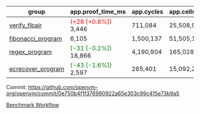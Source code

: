| group | app.proof_time_ms | app.cycles | app.cells_used | leaf.proof_time_ms | leaf.cycles | leaf.cells_used |
| -- | -- | -- | -- | -- | -- | -- |
| [verify_fibair](https://github.com/openvm-org/openvm/blob/benchmark-results/benchmarks-pr/1232/verify_fibair-0e750b4f1f376990922a65e303c99c415e73b9a5.md) |<span style='color: red'>(+28 [+0.8%])</span> 3,446 |  711,084 |  25,508,945 |- | - | - |
| [fibonacci_program](https://github.com/openvm-org/openvm/blob/benchmark-results/benchmarks-pr/1232/fibonacci-0e750b4f1f376990922a65e303c99c415e73b9a5.md) | 6,105 |  1,500,137 |  51,505,102 |- | - | - |
| [regex_program](https://github.com/openvm-org/openvm/blob/benchmark-results/benchmarks-pr/1232/regex-0e750b4f1f376990922a65e303c99c415e73b9a5.md) |<span style='color: green'>(-31 [-0.2%])</span> 18,866 |  4,190,904 |  165,028,173 |- | - | - |
| [ecrecover_program](https://github.com/openvm-org/openvm/blob/benchmark-results/benchmarks-pr/1232/ecrecover-0e750b4f1f376990922a65e303c99c415e73b9a5.md) |<span style='color: green'>(-43 [-1.6%])</span> 2,597 |  285,401 |  15,092,297 |- | - | - |


Commit: https://github.com/openvm-org/openvm/commit/0e750b4f1f376990922a65e303c99c415e73b9a5

[Benchmark Workflow](https://github.com/openvm-org/openvm/actions/runs/12824988538)

